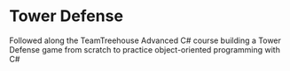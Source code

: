 # Tower Defense
Followed along the TeamTreehouse Advanced C# course building a Tower Defense game from scratch to practice object-oriented programming with C#

